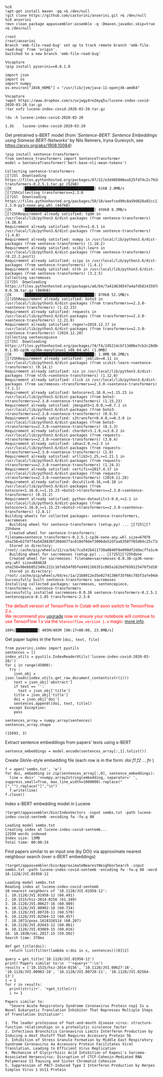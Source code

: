 ```
%cd
!apt-get install maven -qq >& /dev/null
!git clone https://github.com/castorini/anserini.git >& /dev/null
%cd anserini
!mvn clean package appassembler:assemble -q -Dmaven.javadoc.skip=true >& /dev/null

```

    /root
    /root/anserini
    Branch 'emb-file-read-bug' set up to track remote branch 'emb-file-read-bug' from 'origin'.
    Switched to a new branch 'emb-file-read-bug'



```
%%capture
!pip install pyserini==0.8.1.0

import json
import os
import numpy
os.environ["JAVA_HOME"] = "/usr/lib/jvm/java-11-openjdk-amd64"
```


```
%%capture
!wget https://www.dropbox.com/s/uvjwgy4re2myq5s/lucene-index-covid-2020-03-20.tar.gz
!tar xvfz lucene-index-covid-2020-03-20.tar.gz
```


```
!du -h lucene-index-covid-2020-03-20
```

    1.3G	lucene-index-covid-2020-03-20


Get pretrained s-BERT model (from *'Sentence-BERT: Sentence Embeddings using Siamese BERT-Networks'* by Nils Reimers, Iryna Gurevych, see https://arxiv.org/abs/1908.10084)




```
!pip install sentence-transformers
from sentence_transformers import SentenceTransformer
model = SentenceTransformer('bert-base-nli-mean-tokens')
```

    Collecting sentence-transformers
    [?25l  Downloading https://files.pythonhosted.org/packages/07/32/e3d405806ea525fd74c2c79164c3f7bc0b0b9811f27990484c6d6874c76f/sentence-transformers-0.2.5.1.tar.gz (52kB)
    [K     |████████████████████████████████| 61kB 2.0MB/s 
    [?25hCollecting transformers==2.3.0
    [?25l  Downloading https://files.pythonhosted.org/packages/50/10/aeefced99c8a59d828a92cc11d213e2743212d3641c87c82d61b035a7d5c/transformers-2.3.0-py3-none-any.whl (447kB)
    [K     |████████████████████████████████| 450kB 8.3MB/s 
    [?25hRequirement already satisfied: tqdm in /usr/local/lib/python3.6/dist-packages (from sentence-transformers) (4.38.0)
    Requirement already satisfied: torch>=1.0.1 in /usr/local/lib/python3.6/dist-packages (from sentence-transformers) (1.4.0)
    Requirement already satisfied: numpy in /usr/local/lib/python3.6/dist-packages (from sentence-transformers) (1.18.2)
    Requirement already satisfied: scikit-learn in /usr/local/lib/python3.6/dist-packages (from sentence-transformers) (0.22.2.post1)
    Requirement already satisfied: scipy in /usr/local/lib/python3.6/dist-packages (from sentence-transformers) (1.4.1)
    Requirement already satisfied: nltk in /usr/local/lib/python3.6/dist-packages (from sentence-transformers) (3.2.5)
    Collecting sacremoses
    [?25l  Downloading https://files.pythonhosted.org/packages/a6/b4/7a41d630547a4afd58143597d5a49e07bfd4c42914d8335b2a5657efc14b/sacremoses-0.0.38.tar.gz (860kB)
    [K     |████████████████████████████████| 870kB 52.1MB/s 
    [?25hRequirement already satisfied: boto3 in /usr/local/lib/python3.6/dist-packages (from transformers==2.3.0->sentence-transformers) (1.12.23)
    Requirement already satisfied: requests in /usr/local/lib/python3.6/dist-packages (from transformers==2.3.0->sentence-transformers) (2.21.0)
    Requirement already satisfied: regex!=2019.12.17 in /usr/local/lib/python3.6/dist-packages (from transformers==2.3.0->sentence-transformers) (2019.12.20)
    Collecting sentencepiece
    [?25l  Downloading https://files.pythonhosted.org/packages/74/f4/2d5214cbf13d06e7cb2c20d84115ca25b53ea76fa1f0ade0e3c9749de214/sentencepiece-0.1.85-cp36-cp36m-manylinux1_x86_64.whl (1.0MB)
    [K     |████████████████████████████████| 1.0MB 50.2MB/s 
    [?25hRequirement already satisfied: joblib>=0.11 in /usr/local/lib/python3.6/dist-packages (from scikit-learn->sentence-transformers) (0.14.1)
    Requirement already satisfied: six in /usr/local/lib/python3.6/dist-packages (from nltk->sentence-transformers) (1.12.0)
    Requirement already satisfied: click in /usr/local/lib/python3.6/dist-packages (from sacremoses->transformers==2.3.0->sentence-transformers) (7.1.1)
    Requirement already satisfied: botocore<1.16.0,>=1.15.23 in /usr/local/lib/python3.6/dist-packages (from boto3->transformers==2.3.0->sentence-transformers) (1.15.23)
    Requirement already satisfied: jmespath<1.0.0,>=0.7.1 in /usr/local/lib/python3.6/dist-packages (from boto3->transformers==2.3.0->sentence-transformers) (0.9.5)
    Requirement already satisfied: s3transfer<0.4.0,>=0.3.0 in /usr/local/lib/python3.6/dist-packages (from boto3->transformers==2.3.0->sentence-transformers) (0.3.3)
    Requirement already satisfied: chardet<3.1.0,>=3.0.2 in /usr/local/lib/python3.6/dist-packages (from requests->transformers==2.3.0->sentence-transformers) (3.0.4)
    Requirement already satisfied: idna<2.9,>=2.5 in /usr/local/lib/python3.6/dist-packages (from requests->transformers==2.3.0->sentence-transformers) (2.8)
    Requirement already satisfied: urllib3<1.25,>=1.21.1 in /usr/local/lib/python3.6/dist-packages (from requests->transformers==2.3.0->sentence-transformers) (1.24.3)
    Requirement already satisfied: certifi>=2017.4.17 in /usr/local/lib/python3.6/dist-packages (from requests->transformers==2.3.0->sentence-transformers) (2019.11.28)
    Requirement already satisfied: docutils<0.16,>=0.10 in /usr/local/lib/python3.6/dist-packages (from botocore<1.16.0,>=1.15.23->boto3->transformers==2.3.0->sentence-transformers) (0.15.2)
    Requirement already satisfied: python-dateutil<3.0.0,>=2.1 in /usr/local/lib/python3.6/dist-packages (from botocore<1.16.0,>=1.15.23->boto3->transformers==2.3.0->sentence-transformers) (2.8.1)
    Building wheels for collected packages: sentence-transformers, sacremoses
      Building wheel for sentence-transformers (setup.py) ... [?25l[?25hdone
      Created wheel for sentence-transformers: filename=sentence_transformers-0.2.5.1-cp36-none-any.whl size=67076 sha256=b2747f4a5428838f260dd7fac018df0def3006de52dfaa63507f65d84c25c71d
      Stored in directory: /root/.cache/pip/wheels/22/ca/b4/7ca542b411730a8840f8e090df2ddacffa1c4dd9f209684c19
      Building wheel for sacremoses (setup.py) ... [?25l[?25hdone
      Created wheel for sacremoses: filename=sacremoses-0.0.38-cp36-none-any.whl size=884628 sha256=90ebb852349c222c16feb54f05fed491166351c085a162bdf650125476f5d10f
      Stored in directory: /root/.cache/pip/wheels/6d/ec/1a/21b8912e35e02741306f35f66c785f3afe94de754a0eaf1422
    Successfully built sentence-transformers sacremoses
    Installing collected packages: sacremoses, sentencepiece, transformers, sentence-transformers
    Successfully installed sacremoses-0.0.38 sentence-transformers-0.2.5.1 sentencepiece-0.1.85 transformers-2.3.0



<p style="color: red;">
The default version of TensorFlow in Colab will soon switch to TensorFlow 2.x.<br>
We recommend you <a href="https://www.tensorflow.org/guide/migrate" target="_blank">upgrade</a> now 
or ensure your notebook will continue to use TensorFlow 1.x via the <code>%tensorflow_version 1.x</code> magic:
<a href="https://colab.research.google.com/notebooks/tensorflow_version.ipynb" target="_blank">more info</a>.</p>



    100%|██████████| 405M/405M [00:17<00:00, 23.0MB/s]


Get paper tuples in the form `[doi, text, file]`





```
from pyserini.index import pyutils
sentences = []
index_utils = pyutils.IndexReaderUtils('lucene-index-covid-2020-03-20/')
for i in range(45000):
  try :
    json_obj = json.loads(index_utils.get_raw_document_contents(str(i)))
    text = json_obj['abstract']
    if text == '':
      text = json_obj['title']
    title = json_obj['title']
    doi = json_obj['doi']
    sentences.append([doi, text, title])
  except Exception:
    pass
```


```
sentences_array = numpy.array(sentences)
sentences_array.shape
```




    (15693, 3)



Extract sentence embeddings from papers' texts using s-BERT



```
sentence_embeddings = model.encode(sentences_array[:,1].tolist())
```

Create GloVe-style embedding file (each row is in the form: *doi f1 f2 ... fn* )


```
f = open('sembs.txt', 'w')
for doi, embedding in zip(sentences_array[:,0], sentence_embeddings):
  line = doi+' '+numpy.array2string(embedding, separator=' ', suppress_small=True, max_line_width=1000000).replace("[","").replace("]","\n")
  f.write(line)
f.close()
```

Index s-BERT embedding model in Lucene


```
!target/appassembler/bin/IndexVectors -input sembs.txt -path lucene-index-covid-sentemb -encoding fw -fw.q 80
```

    Loading model sembs.txt
    Creating index at lucene-index-covid-sentemb...
    12599 words indexed
    Index size: 13MB
    Total time: 00:00:24


Find papers similar to an input one (by DOI) via approximate nearest neighbour search (over s-BERT embeddings)


```
!target/appassembler/bin/ApproximateNearestNeighborSearch -input sembs.txt -path lucene-index-covid-sentemb -encoding fw -fw.q 80 -word 10.1128/JVI.01958-12
```

    Loading model sembs.txt
    Reading index at lucene-index-covid-sentemb
    10 nearest neighbors of '10.1128/JVI.01958-12':
    1. 10.1128/JVI.01958-12 (68.491)
    2. 10.1515/hsz-2014-0156 (61.349)
    3. 10.1128/JVI.00627-16 (60.989)
    4. 10.1128/JVI.00902-18 (60.734)
    5. 10.1128/JVI.00720-11 (60.570)
    6. 10.1128/JVI.02564-13 (60.457)
    7. 10.1073/pnas.1618310114 (60.207)
    8. 10.1128/JVI.02643-12 (60.061)
    9. 10.1128/JVI.03069-15 (60.016)
    10. 10.1038/cmi.2017.15 (59.502)
    Search time: 378ms



```
def get_title(doi):
  return list(filter(lambda x:doi in x, sentences))[0][2]

query = get_title('10.1128/JVI.01958-12') 
print('Papers similar to:\n  "'+query+'":\n')
results = ['10.1515/hsz-2014-0156', '10.1128/JVI.00627-16', '10.1128/JVI.00902-18', '10.1128/JVI.00720-11', '10.1128/JVI.02564-13']
i = 1
for r in results:
  print(str(i)+'. '+get_title(r))
  i += 1

```

    Papers similar to:
      "Severe Acute Respiratory Syndrome Coronavirus Protein nsp1 Is a Novel Eukaryotic Translation Inhibitor That Represses Multiple Steps of Translation Initiation":
    
    1. The leader proteinase of foot-and-mouth disease virus: structure-function relationships in a proteolytic virulence factor
    2. Infectious Bronchitis Coronavirus Limits Interferon Production by Inducing a Host Shutoff That Requires Accessory Protein 5b
    3. Inhibition of Stress Granule Formation by Middle East Respiratory Syndrome Coronavirus 4a Accessory Protein Facilitates Viral Translation, Leading to Efficient Virus Replication
    4. Mechanism of Glycyrrhizic Acid Inhibition of Kaposi's Sarcoma-Associated Herpesvirus: Disruption of CTCF-Cohesin-Mediated RNA Polymerase II Pausing and Sister Chromatid Cohesion
    5. Suppression of PACT-Induced Type I Interferon Production by Herpes Simplex Virus 1 Us11 Protein
